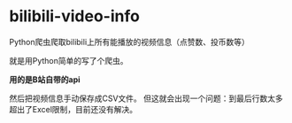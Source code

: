 # bilibili-video-info
Python爬虫爬取bilibili上所有能播放的视频信息（点赞数、投币数等）

就是用Python简单的写了个爬虫。

**用的是B站自带的api**

然后把视频信息手动保存成CSV文件。
但这就会出现一个问题：到最后行数太多超出了Excel限制，目前还没有解决。
